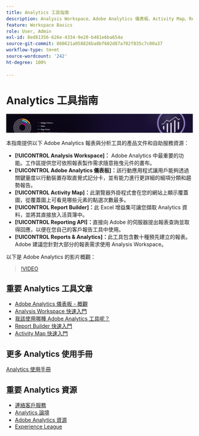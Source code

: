 ```yaml
---
title: Analytics 工具指南
description: Analysis Workspace、Adobe Analytics 儀表板、Activity Map、Report Builder、Reporting API 以及 Reports & Analytics 的產品文件和自助服務。
feature: Workspace Basics
role: User, Admin
exl-id: 8ed81356-626e-4334-9e20-b481e6ba654a
source-git-commit: 860621a058826ba8bf602d87a702f835c7c00a37
workflow-type: tm+mt
source-wordcount: '242'
ht-degree: 100%

---
```


# Analytics 工具指南

![橫幅](../../assets/doc_banner_analyze.png)

本指南提供以下 Adobe Analytics 報表與分析工具的產品文件和自助服務資源：

* **[!UICONTROL Analysis Workspace]：** Adobe Analytics 中最重要的功能。工作區提供您可依照報表製作需求隨意拖曳元件的畫布。
* **[!UICONTROL Adobe Analytics 儀表板]：**&#x200B;該行動應用程式讓用戶能夠透過關鍵量度以行動裝置存取直覺式記分卡，並有能力進行更詳細的細項分類和趨勢報告。
* **[!UICONTROL Activity Map]：**&#x200B;此瀏覽器外掛程式會在您的網站上顯示覆蓋圖，從覆蓋圖上可看見哪些元素的點選次數最多。
* **[!UICONTROL Report Builder]：**&#x200B;此 Excel 增益集可讓您擷取 Analytics 資料，並將其直接放入活頁簿中。
* **[!UICONTROL Reporting API]：**&#x200B;直接向 Adobe 的伺服器提出報表查詢並取得回應，以便在您自己的客戶報告工具中使用。
* **[!UICONTROL Reports &amp; Analytics]：**&#x200B;此工具包含數十種預先建立的報表。Adobe 建議您針對大部分的報表需求使用 Analysis Workspace。

以下是 Adobe Analytics 的影片概觀：

>[!VIDEO](https://video.tv.adobe.com/v/27429/?quality=12)

## 重要 Analytics 工具文章

* [Adobe Analytics 儀表板 - 概觀](/help/analyze/mobile-app/home.md)
* [Analysis Workspace 快速入門](analysis-workspace/home.md)
* [我該使用哪種 Adobe Analytics 工具呢？](/help/analyze/get-started/which-analytics-tool.md)
* [Report Builder 快速入門](report-builder/home.md)
* [Activity Map 快速入門](activity-map/activity-map.md)

## 更多 Analytics 使用手冊

[Analytics 使用手冊](https://experienceleague.adobe.com/docs/analytics.html)

## 重要 Analytics 資源

* [連絡客戶服務](https://experienceleague.adobe.com/?support-solution=Analytics#support)
* [Analytics 論壇](https://forums.adobe.com/community/experience-cloud/analytics-cloud/analytics)
* [Adobe Analytics 資源](https://forums.adobe.com/message/10660755)
* [Experience League](https://landing.adobe.com/experience-league/)
